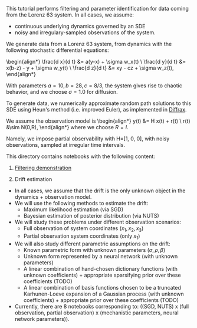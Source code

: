 This tutorial performs filtering and parameter identification for data coming from the Lorenz 63 system.
In all cases, we assume:
- continuous underlying dynamics governed by an SDE
- noisy and irregulary-sampled observations of the system.

We generate data from a Lorenz 63 system, from dynamics with the following stochastic differential equations:

\begin{align*}
\frac{d x}{d t} &= a(y-x) + \sigma w_x(t) \\
\frac{d y}{d t} &= x(b-z) - y + \sigma w_y(t) \\
\frac{d z}{d t} &= xy - cz + \sigma w_z(t),
\end{align*}

With parameters $a=10, b=28, c=8/3$, the system gives rise to chaotic behavior, and we choose $\sigma=1.0$ for diffusion.

To generate data, we numerically approximate random path solutions to this SDE using Heun's method (i.e. improved Euler), as implemented in [Diffrax](https://docs.kidger.site/diffrax/api/solvers/sde_solvers/).


We assume the observation model is
\begin{align*}
y(t) &= H x(t) + r(t) \\
r(t) &\sim N(0,R),
\end{align*}
where we choose $R=I$. 

Namely, we impose partial observability with H=[1, 0, 0], with noisy observations, sampled at irregular time intervals.

This directory contains notebooks with the following content:

1. [Filtering demonstration](./cdnlgssm_filtering.ipynb)

2. Drift estimation
- In all cases, we assume that the drift is the only unknown object in the dynamics + observation model.
- We will use the following methods to estimate the drift:
    - Maximum likelihood estimation (via SGD)
    - Bayesian estimation of posterior distribution (via NUTS)
- We will study these problems under different observation scenarios:
    - Full observation of system coordinates ($x_1, x_2, x_3$)
    - Partial observation system coordinates (only $x_1$)
- We will also study different parametric assumptions on the drift:
    - Known parametric form with unknown parameters ($\sigma, \rho, \beta$)
    - Unknown form represented by a neural network (with unknown parameters)
    - A linear combination of hand-chosen dictionary functions (with unknown coefficients) + appropriate sparsifying prior over these coefficients (TODO)
    - A linear combination of basis functions chosen to be a truncated Karhunen-Loeve expansion of a Gaussian process (with unknown coefficients) + appropriate prior over these coefficients (TODO)
- Currently, there are 8 notebooks corresponding to: ((SGD, NUTS) x (full observation, partial observation) x (mechanistic parameters, neural network parameters)).
